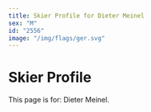 ```yaml
---
title: Skier Profile for Dieter Meinel
sex: "M"
id: "2556"
image: "/img/flags/ger.svg" 
---
```


# Skier Profile

This page is for: Dieter Meinel.
    